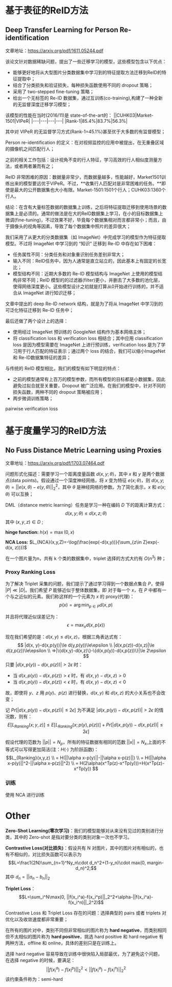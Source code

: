 # 基于表征的ReID方法

## Deep Transfer Learning for Person Re-identification

文章地址：<https://arxiv.org/pdf/1611.05244.pdf>

该论文针对数据稀缺问题，提出了一些迁移学习的模型，这些模型包含以下优点：
- 能够更好地将从大型图片分类数据集中学习到的特征提取方法迁移到ReID的特征提取中；
- 结合了分类损失和验证损失，每种损失函数使用不同的 dropout 策略；
- 采用了 two-stepped fine-tuning 策略；
- 给出一个无标签的 Re-ID 数据集，通过互训练(co-training),构建了一种全新的无监督深度迁移学习模型；

该模型的性能在当时(2016/11)是 state-of-the-art的：
||CUHK03|Market-1501|VIPeR|
|---|---|---|---|
|Rank-1|85.4%|83.7%|56.3%|

其中对 VIPeR 的无监督学习方式(Rank-1=45.1%)甚至优于大多数的有监督模型；

Person re-identification 的定义：在对视频监控的应用中被提出，在无重叠区域的摄像机之间匹配行人；

之前的相关工作包括：设计视角不变的行人特征，学习高效的行人相似度测量方法，或者两者兼而有之；

ReID 非常困难的原因：数据量非常少，而数据量越多，性能越好，Market1501训练出来的模型要远优于VIPeR。不过，**收集行人匹配对是非常困难的任务。**即使是最大的公开数据集也大小有限。Market-1501:1501个行人；CUHK03:1360个行人。

结论：在含有大量标签数据的数据集上训练，之后将特征提取迁移到使用场景的数据集上是必须的。通常的做法是在大的ReID数据集上学习，在小的目标数据集上微调(fine-tuning)，不过效果不好，毕竟每个数据集相对而言都非常小；而且，由于摄像头的视角等因素，导致了每个数据集中照片的差异很大；

我们采用了从更大的分类数据集（如 ImageNet）中完成学习的模型作为特征提取模型。不过将 ImageNet 中学习到的 “知识” 迁移到 Re-ID 中存在如下困难：
- 任务属性不同：分类任务和对象重识别任务差别非常大；
- 输入不同：ReID任务中，因为人通常是直立站立的，因此基本上有固定的长宽比；
- 模型结构不同：近期大多数的 Re-ID 模型结构与 ImageNet 上使用的模型结构非常不同；ReID 模型的的过滤器(filter)更小，并删去了大多数的池化层，使得网络深度更小。这些模型设计之初就是打算从0开始进行训练的，并不适合从 ImageNet 进行知识迁移；

文章中提出的 deep Re-ID network 结构，就是为了将从 ImageNet 中学习到的可泛化特征迁移到 Re-ID 任务中；

最后还做了两个设计上的选择：
- 使用经过 ImageNet 预训练的 GoogleNet 结构作为基本网络主体；
- 将 classification loss 和 verification loss 相结合；其中应用 classification loss 是因为模型需要在 ImageNet 上进行预训练，verification loss 是为了学习用于行人匹配的特征表示；通过两个 loss 的结合，我们可以缩小ImageNet 和 Re-ID数据集特征的差异；

与传统的 ReID 模型相比，我们的模型有如下明显的特点：
- 之前的模型通常有上百万的模型参数，而所有模型的目标都是小数据集，因此避免过拟合就至关重要，Dropout 被广泛应用。在我们的模型中，针对不同的损失函数，两种不同的 dropout 策略被应用；
- 两步微调训练策略；

pairwise verification loss


# 基于度量学习的ReID方法

## No Fuss Distance Metric Learning using Proxies

文章地址：<https://arxiv.org/pdf/1703.07464.pdf>

问题形式化描述：需要学习一个距离度量函数 $d(x, y; \theta)$，其中 $x$ 和 $y$ 是两个数据点(data points)。假设通过一个深度神经网络，将 $x$ 变为特征 $e(x;\theta)$，则 $d(x, y; \theta)=||e(x,\theta)-e(y,\theta)||^2_2$，其中 $\theta$ 是神经网络的参数。为了简化表示，$x$ 和 $e(x;\theta)$ 可以互换；

DML（distance metric learning）任务是学习一种在编码 $D$ 下的距离计算方式：$$d(x,y; \theta)\le d(x,z;\theta)$$ 其中 $(x,y,z)\in D$ ;

**hinge function:** $h(x) = \max(0, x)$

**NCA Loss:** $L_{NCA}(x,y,Z)=-\log(\frac{exp(-d(x,y))}{\sum_{z\in Z}exp(-d(x, z))})$

在一个图片量为n，共有 k 个类的数据集中，triplet 选择的方式大约有 $O(n^3)$ 种；


### Proxy Ranking Loss

为了解决 Triplet 采集的问题，我们提示了通过学习得到一个数据点集合 $P$，使得 $|P|\ll |D|$。我们希望 $P$ 能够近似于整体数据集，即 对于每一个 $x$，在 $P$ 中都有一个与之近似的元素。我们称这样的一个元素为 $x$ 的 proxy(代理)：$$p(x)=\arg\min_{p\in P}d(x, p)$$

并且将代理近似误差记为：$$\epsilon=\max_x d(x, p(x))$$

现在我们希望的是：$d(x,y)\le d(x,z)$，根据三角表达式有：
$$
|d(x, y)-d(x,p(y))|\le d(y,p(y))\le\epsilon \\
|d(x,p(z))-d(x,z)|\le d(z,p(z))\le\epsilon \\
=>|\{d(x,y)-d(x,z)\}-\{d(x,p(y))-d(x,p(z))\}|\le 2\epsilon
$$
只要 $|d(x,p(y))-d(x,p(z))|\gt 2\epsilon$ 时：

- 当 $d(x, p(y))-d(x,p(z))\gt\epsilon$ 时，有 $d(x,y)-d(x,z)\gt0$
- 当 $d(x,p(y))-d(x,p(z))\lt\epsilon$ 时，有 $d(x,y)-d(x,z)\lt0$

故，即使将 $y$、$z$ 用 $p(y)$、$p(z)$ 进行替换，$d(x, y)$ 和 $d(x, z)$ 的大小关系也不会改变；

记 $Pr[|d(x, p(y))-d(x, p(z))|\le 2\epsilon]$ 为不满足 $|d(x,p(y))-d(x,p(z))|\gt 2\epsilon$ 的情况数，则有：
$$E[L_{Ranking}(x;y,z)]\le E[L_{Ranking}(x;p(y), p(z))]+Pr[|d(x,p(y))-d(x,p(z))|\le2\epsilon]$$ 

假设代理的范数为 $||p||=N_p$，所有的特征数据有相同的范数 $||x||=N_x$,上面的不等式可以写得更加简洁(注：$H(\cdot)$ 为阶跃函数)：
$$L_{Ranking}(x,y,z) \\
= H(||\alpha x-p(y)||-||\alpha x-p(z)||) \\
= H(||\alpha x-p(y)||^2-||\alpha x-p(z)||^2) \\
= H(2\alpha(x^Tp(z)-x^Tp(y)))=H(x^Tp(z)-x^Tp(y))
$$

### 训练

使用 NCA 进行训练


# Other

**Zero-Shot Learning(零次学习)**：我们的模型能够对从来没有见过的类别进行分类，其中的 Zero-shot 是指对要分类的类别对象一次也不学习。

**Contrastive Loss(对比损失)**：假设共有 N 对图片，其中的图片对有相似的，也有不相似的，对比损失函数可以表示为 $$L=\frac1{2N}\sum_{n=1}^Ny_n\cdot d_n^2+(1-y_n)\cdot max(0, margin-d_n)^2;$$ 
其中 $d_n=||a_n - b_n||_2$

**Triplet Loss**：$$L=\sum_i^N\max(0, ||f(x_i^a)-f(x_i^p)||_2^2+\alpha-||f(x_i^a)-f(x_i^n)||_2^2)$$

Contrastive Loss 和 Triplet Loss 存在的问题：选择典型的 pairs 或者 triplets 对优化以及收敛速度都非常重要；

在所有的图片对中，类别不同但非常相似的图片称为 **hard negative**，而类别相同但不太相似的图片称为 **hard positive**，挑选 hard positive 和 hard negative 有两种方法，offline 和 online，具体的差别只是在训练上。

选择 hard negative 容易导致在训练中很快陷入局部最优，为了避免这个问题，在选择 negative 的时候，要满足：$$||f(x_i^a)-f(x_i^p)||^2_2 < ||f(x_i^a)-f(x_i^n)||^2_2$$
该约束条件称为：semi-hard